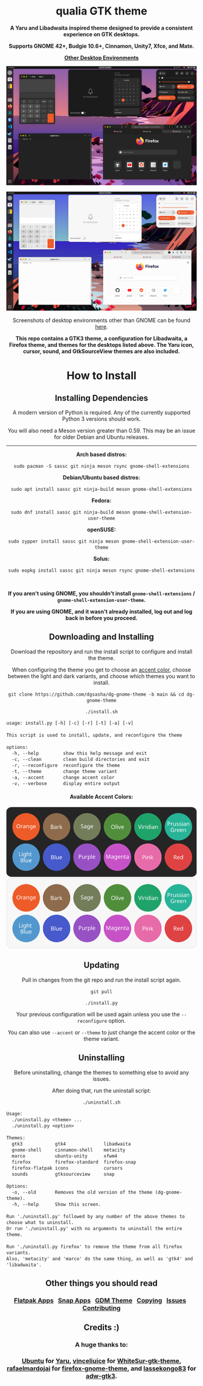<div align="center">

# qualia GTK theme
**A Yaru and Libadwaita inspired theme designed to provide a consistent experience on GTK desktops.**

**Supports GNOME 42+, Budgie 10.6+, Cinnamon, Unity7, Xfce, and Mate.**

**[Other Desktop Environments](.github/OTHER.md#other-desktop-environments)**

![Screenshot of the dark theme](.github/images/dark.png)

![Screenshot of the light theme](.github/images/light.png)

Screenshots of desktop environments other than GNOME can be found [here](.github/SCREENSHOTS.md).

**This repo contains a GTK3 theme, a configuration for Libadwaita, a Firefox theme, and themes for the desktops listed above. The Yaru icon, cursor, sound, and GtkSourceView themes are also included.**

# How to Install

## Installing Dependencies

A modern version of Python is required. Any of the currently supported Python 3 versions should work.

You will also need a Meson version greater than 0.59. This may be an issue for older Debian and Ubuntu releases.

<hr>

**Arch based distros:**

```
sudo pacman -S sassc git ninja meson rsync gnome-shell-extensions
```

**Debian/Ubuntu based distros:**

```
sudo apt install sassc git ninja-build meson gnome-shell-extensions
```

**Fedora:**

```
sudo dnf install sassc git ninja-build meson gnome-shell-extension-user-theme
```

**openSUSE:**

```
sudo zypper install sassc git ninja meson gnome-shell-extension-user-theme
```

**Solus:**

```
sudo eopkg install sassc git ninja meson rsync gnome-shell-extensions
```

<br>

**If you aren't using GNOME, you shouldn't install `gnome-shell-extensions` / `gnome-shell-extension-user-theme`.**

**If you are using GNOME, and it wasn't already installed, log out and log back in before you proceed.**


## Downloading and Installing

Download the repository and run the install script to configure and install the theme.

When configuring the theme you get to choose an [accent color](#available-accent-colors), choose between the light and dark variants, and choose which themes you want to install.


```
git clone https://github.com/dgsasha/dg-gnome-theme -b main && cd dg-gnome-theme
```
```
./install.sh
```

</div>

```
usage: install.py [-h] [-c] [-r] [-t] [-a] [-v]

This script is used to install, update, and reconfigure the theme

options:
  -h, --help         show this help message and exit
  -c, --clean        clean build directories and exit
  -r, --reconfigure  reconfigure the theme
  -t, --theme        change theme variant
  -a, --accent       change accent color
  -v, --verbose      display entire output
```

<div align="center">

#### Available Accent Colors:
![Accent Colors](.github/images/accents-dark.svg#gh-dark-mode-only)
![Accent Colors](.github/images/accents-light.svg#gh-light-mode-only)

## Updating

Pull in changes from the git repo and run the install script again.

```
git pull
```
```
./install.py
```

Your previous configuration will be used again unless you use the `--reconfigure` option.

You can also use `--accent` or `--theme` to just change the accent color or the theme variant.


## Uninstalling

Before uninstalling, change the themes to something else to avoid any issues. 

After doing that, run the uninstall script:

```
./uninstall.sh
```

</div>

```
Usage:
  ./uninstall.py <theme> ...
  ./uninstall.py <option> 

Themes:
  gtk3            gtk4              libadwaita
  gnome-shell     cinnamon-shell    metacity
  marco           ubuntu-unity      xfwm4
  firefox         firefox-standard  firefox-snap
  firefox-flatpak icons             cursors
  sounds          gtksourceview     snap

Options:
  -o, --old       Removes the old version of the theme (dg-gnome-theme).
  -h, --help      Show this screen.

Run './uninstall.py' followed by any number of the above themes to choose what to uninstall.
Or run './uninstall.py' with no arguments to uninstall the entire theme.

Run './uninstall.py firefox' to remove the theme from all firefox variants.
Also, 'metacity' and 'marco' do the same thing, as well as 'gtk4' and 'libadwaita'.
```

<div align="center">

## Other things you should read

### [Flatpak Apps](.github/OTHER.md#flatpak-apps) &nbsp; [Snap Apps](.github/OTHER.md#snap-apps) &nbsp; [GDM Theme](.github/OTHER.md#gdm-theme) &nbsp; [Copying](.github/OTHER.md#copying) &nbsp; [Issues](.github/OTHER.md#issues) &nbsp; [Contributing](.github/CONTRIBUTING.md)

## Credits :)
### A huge thanks to:
### [Ubuntu](https://ubuntu.com/) for [Yaru](https://github.com/ubuntu/yaru), [vinceliuice](https://github.com/vinceliuice) for [WhiteSur-gtk-theme](https://github.com/vinceliuice/WhiteSur-gtk-theme), [rafaelmardojai](https://github.com/rafaelmardojai) for [firefox-gnome-theme](https://github.com/rafaelmardojai/firefox-gnome-theme), and [lassekongo83](https://github.com/lassekongo83) for [adw-gtk3](https://github.com/lassekongo83/adw-gtk3).